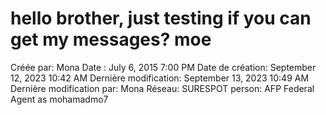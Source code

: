 # hello brother, just testing if you can get my messages? moe

Créée par: Mona
Date : July 6, 2015 7:00 PM
Date de création: September 12, 2023 10:42 AM
Dernière modification: September 13, 2023 10:49 AM
Dernière modification par: Mona
Réseau: SURESPOT
person: AFP Federal Agent as mohamadmo7